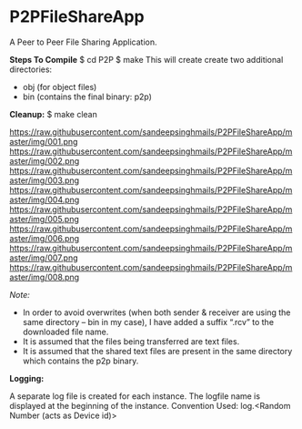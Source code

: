# P2PFileShareApp
A Peer to Peer File Sharing Application.

**Steps To Compile**
$ cd P2P
$ make
This will create create two additional directories:
- obj (for object files)
- bin (contains the final binary: p2p)

**Cleanup:**
$ make clean

https://raw.githubusercontent.com/sandeepsinghmails/P2PFileShareApp/master/img/001.png
https://raw.githubusercontent.com/sandeepsinghmails/P2PFileShareApp/master/img/002.png
https://raw.githubusercontent.com/sandeepsinghmails/P2PFileShareApp/master/img/003.png
https://raw.githubusercontent.com/sandeepsinghmails/P2PFileShareApp/master/img/004.png
https://raw.githubusercontent.com/sandeepsinghmails/P2PFileShareApp/master/img/005.png
https://raw.githubusercontent.com/sandeepsinghmails/P2PFileShareApp/master/img/006.png
https://raw.githubusercontent.com/sandeepsinghmails/P2PFileShareApp/master/img/007.png
https://raw.githubusercontent.com/sandeepsinghmails/P2PFileShareApp/master/img/008.png

*Note:*
- In order to avoid overwrites (when both sender & receiver are using the same directory – bin in my case), I have added a suffix “.rcv” to the downloaded file name.
- It is assumed that the files being transferred are text files.
- It is assumed that the shared text files are present in the same directory which contains the p2p binary.

**Logging:**

A separate log file is created for each instance.
The logfile name is displayed at the beginning of the instance.
Convention Used: log.<Random Number (acts as Device id)>
